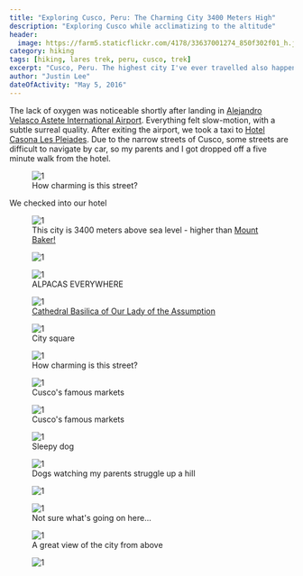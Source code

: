 ```yaml
---
title: "Exploring Cusco, Peru: The Charming City 3400 Meters High"
description: "Exploring Cusco while acclimatizing to the altitude"
header:
  image: https://farm5.staticflickr.com/4178/33637001274_850f302f01_h.jpg
category: hiking
tags: [hiking, lares trek, peru, cusco, trek]
excerpt: "Cusco, Peru. The highest city I've ever travelled also happens to be my favourite. If I could live anywhere in the world, I would choose Cusco."
author: "Justin Lee"
dateOfActivity: "May 5, 2016"
---
```


The lack of oxygen was noticeable shortly after landing in <a href="http://www.corpac.gob.pe/">Alejandro Velasco Astete International Airport</a>. Everything felt slow-motion, with a subtle surreal quality. After exiting the airport, we took a taxi to <a href="http://www.casona-pleiades.com/">Hotel Casona Les Pleiades</a>. Due to the narrow streets of Cusco, some streets are difficult to navigate by car, so my parents and I got dropped off a five minute walk from the hotel. 
<div class="map" id="cusco"></div>
<figure>
  <img data-original="https://farm5.staticflickr.com/4194/33668770443_6fc6734aff_h.jpg" alt="1" data-action="zoom" class="inline-image"/>
  <figcaption>How charming is this street?</figcaption>
</figure>
We checked into our hotel 
<figure>
  <img data-original="https://farm5.staticflickr.com/4183/33668770423_8b862478f1_h.jpg" alt="1" data-action="zoom" class="inline-image"/>
  <figcaption>This city is 3400 meters above sea level - higher than <a href="http://chis.nrcan.gc.ca/images/volcano-volcan/img1060.jpg">Mount Baker!</a></figcaption>
</figure>
<figure>
  <img data-original="https://farm5.staticflickr.com/4162/33668770363_8df78a3f84_h.jpg" alt="1" data-action="zoom" class="inline-image"/>
  <figcaption></figcaption>
</figure>
<figure>
  <img data-original="https://farm5.staticflickr.com/4161/33668770323_f3c20f05e6_h.jpg" alt="1" data-action="zoom" class="inline-image"/>
  <figcaption>ALPACAS EVERYWHERE</figcaption>
</figure>
<figure>
  <img data-original="https://farm5.staticflickr.com/4183/33668770333_1f0a267bcd_h.jpg" alt="1" data-action="zoom" class="inline-image"/>
  <figcaption><a href="https://www.google.ca/maps/place/Cusco+Cathedral/@-13.5161843,-71.9800668,17z/data=!3m1!4b1!4m5!3m4!1s0x916dd6736d9ad797:0xf5950f9da0b14369!8m2!3d-13.5161895!4d-71.9778728">Cathedral Basilica of Our Lady of the Assumption</a></figcaption>
</figure>
<figure>
  <img data-original="https://farm5.staticflickr.com/4190/33668770273_3c983238d8_h.jpg" alt="1" data-action="zoom" class="inline-image"/>
  <figcaption>City square</figcaption>
</figure>
<figure>
  <img data-original="https://farm5.staticflickr.com/4155/33668770183_cdd0150072_h.jpg" alt="1" data-action="zoom" class="inline-image"/>
  <figcaption>How charming is this street?</figcaption>
</figure>
<figure>
  <img data-original="https://farm5.staticflickr.com/4174/33668770143_a17055e4e4_h.jpg" alt="1" data-action="zoom" class="inline-image"/>
  <figcaption>Cusco's famous markets</figcaption>
</figure>
<figure>
  <img data-original="https://farm5.staticflickr.com/4189/33668770093_1d96c9414f_h.jpg" alt="1" data-action="zoom" class="inline-image"/>
  <figcaption>Cusco's famous markets</figcaption>
</figure>
<figure>
  <img data-original="https://farm5.staticflickr.com/4193/33668770023_579b5a2c2b_h.jpg" alt="1" data-action="zoom" class="inline-image"/>
  <figcaption>Sleepy dog</figcaption>
</figure>
<figure>
  <img data-original="https://farm5.staticflickr.com/4186/33668769893_de2f1b615b_h.jpg" alt="1" data-action="zoom" class="inline-image"/>
  <figcaption>Dogs watching my parents struggle up a hill</figcaption>
</figure>
<figure>
  <img data-original="https://farm5.staticflickr.com/4190/33668769833_d6633194d1_h.jpg" alt="1" data-action="zoom" class="inline-image"/>
</figure>
<figure>
  <img data-original="https://farm5.staticflickr.com/4174/34318699732_1d307a632f_h.jpg" alt="1" data-action="zoom" class="inline-image"/>
  <figcaption>Not sure what's going on here...</figcaption>
</figure>
<figure>
  <img data-original="https://farm5.staticflickr.com/4155/33668769723_4c6bd43400_h.jpg" alt="1" data-action="zoom" class="inline-image"/>
  <figcaption>A great view of the city from above</figcaption>
</figure>
<figure>
  <img data-original="https://farm5.staticflickr.com/4172/34318699632_40234189f0_h.jpg" alt="1" data-action="zoom" class="inline-image"/>
</figure>

<script>
  function initMap() {
    var uluru = {lat: -13.516836, lng: -71.978817};
    var map = new google.maps.Map(document.getElementById('cusco'), {
      zoom: 6,
      center: uluru
    });
    var marker = new google.maps.Marker({
      position: uluru,
      map: map
    });
  }
</script>
<script async defer
src="https://maps.googleapis.com/maps/api/js?key=AIzaSyD5wgqszVxTRSuxb_LYGEy7TlSjuKHoisc&callback=initMap">
</script>